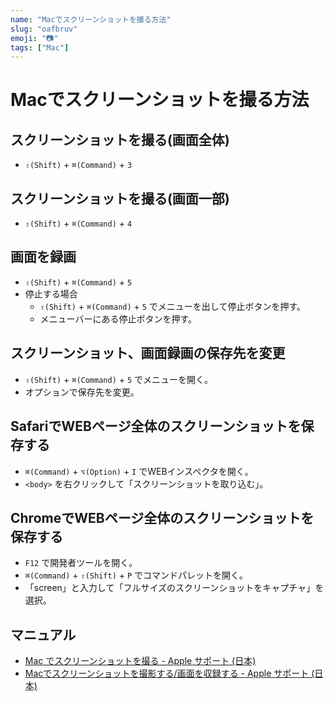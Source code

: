 ```yaml
---
name: "Macでスクリーンショットを撮る方法"
slug: "oafbruv"
emoji: "📷"
tags: ["Mac"]
---
```


# Macでスクリーンショットを撮る方法

## スクリーンショットを撮る(画面全体)

- `⇧(Shift)` + `⌘(Command)` + `3`

## スクリーンショットを撮る(画面一部)

- `⇧(Shift)` + `⌘(Command)` + `4`

## 画面を録画

- `⇧(Shift)` + `⌘(Command)` + `5`
- 停止する場合
  - `⇧(Shift)` + `⌘(Command)` + `5` でメニューを出して停止ボタンを押す。
  - メニューバーにある停止ボタンを押す。

## スクリーンショット、画面録画の保存先を変更

- `⇧(Shift)` + `⌘(Command)` + `5` でメニューを開く。
- オプションで保存先を変更。

## SafariでWEBページ全体のスクリーンショットを保存する

- `⌘(Command)` + `⌥(Option)` + `I` でWEBインスペクタを開く。
- `<body>` を右クリックして「スクリーンショットを取り込む」。

## ChromeでWEBページ全体のスクリーンショットを保存する

- `F12` で開発者ツールを開く。
- `⌘(Command)` + `⇧(Shift)` + `P` でコマンドパレットを開く。
- 「screen」と入力して「フルサイズのスクリーンショットをキャプチャ」を選択。

## マニュアル

- [Mac でスクリーンショットを撮る - Apple サポート (日本)](https://support.apple.com/ja-jp/HT201361)
- [Macでスクリーンショットを撮影する/画面を収録する - Apple サポート (日本)](https://support.apple.com/ja-jp/guide/mac-help/mh26782/mac)
